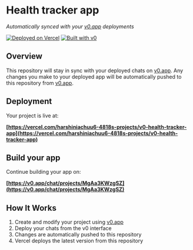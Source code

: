 # Health tracker app

*Automatically synced with your [v0.app](https://v0.app) deployments*

[![Deployed on Vercel](https://img.shields.io/badge/Deployed%20on-Vercel-black?style=for-the-badge&logo=vercel)](https://vercel.com/harshiniachuu6-4818s-projects/v0-health-tracker-app)
[![Built with v0](https://img.shields.io/badge/Built%20with-v0.app-black?style=for-the-badge)](https://v0.app/chat/projects/MgAa3KWzgSZ)

## Overview

This repository will stay in sync with your deployed chats on [v0.app](https://v0.app).
Any changes you make to your deployed app will be automatically pushed to this repository from [v0.app](https://v0.app).

## Deployment

Your project is live at:

**[https://vercel.com/harshiniachuu6-4818s-projects/v0-health-tracker-app](https://vercel.com/harshiniachuu6-4818s-projects/v0-health-tracker-app)**

## Build your app

Continue building your app on:

**[https://v0.app/chat/projects/MgAa3KWzgSZ](https://v0.app/chat/projects/MgAa3KWzgSZ)**

## How It Works

1. Create and modify your project using [v0.app](https://v0.app)
2. Deploy your chats from the v0 interface
3. Changes are automatically pushed to this repository
4. Vercel deploys the latest version from this repository